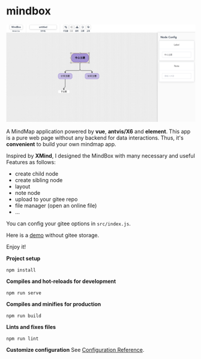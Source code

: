 # mindbox
![](./pic_2.png)

A MindMap application powered by **vue**, **antvis/X6** and **element**. This app is a pure web page without any backend for data interactions. Thus, it's **convenient** to build your own mindmap app.

Inspired by **XMind**, I designed the MindBox with many necessary and useful Features as follows:

- create child node
- create sibling node
- layout 
- note node
- upload to your gitee repo
- file manager (open an online file)
- ...

You can config your gitee options in `src/index.js`.

Here is a [demo](https://wykxldz.github.io/MindBox/dist/) without gitee storage.

Enjoy it!

**Project setup**
```
npm install
```

**Compiles and hot-reloads for development**
```
npm run serve
```

**Compiles and minifies for production**
```
npm run build
```

**Lints and fixes files**
```
npm run lint
```

**Customize configuration**
See [Configuration Reference](https://cli.vuejs.org/config/).
